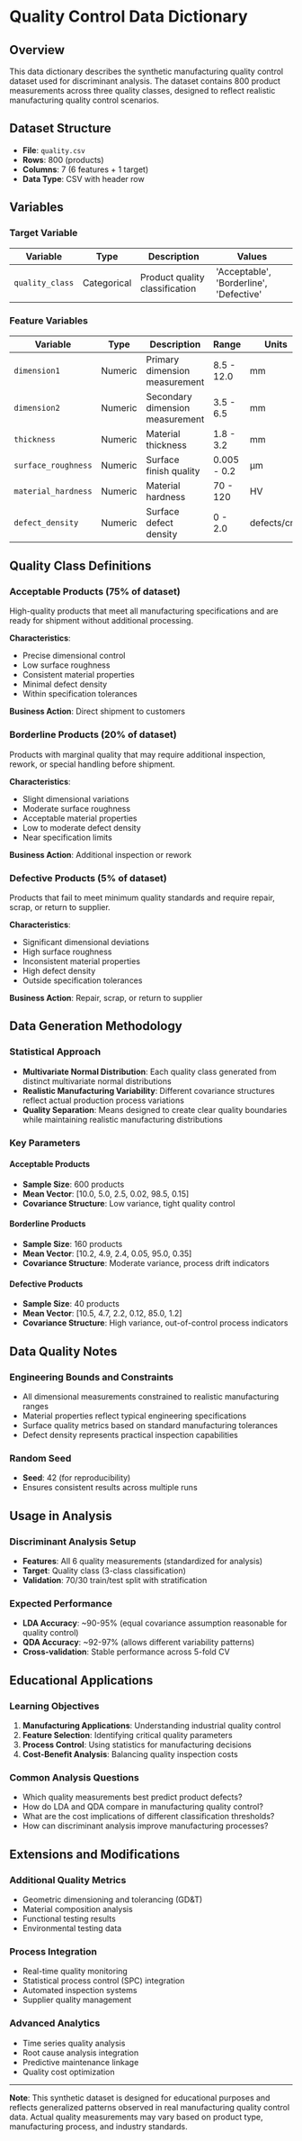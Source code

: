 # Quality Control Data Dictionary

## Overview

This data dictionary describes the synthetic manufacturing quality control dataset used for discriminant analysis. The dataset contains 800 product measurements across three quality classes, designed to reflect realistic manufacturing quality control scenarios.

## Dataset Structure

- **File**: `quality.csv`
- **Rows**: 800 (products)
- **Columns**: 7 (6 features + 1 target)
- **Data Type**: CSV with header row

## Variables

### Target Variable

| Variable | Type | Description | Values |
|----------|------|-------------|---------|
| `quality_class` | Categorical | Product quality classification | 'Acceptable', 'Borderline', 'Defective' |

### Feature Variables

| Variable | Type | Description | Range | Units |
|----------|------|-------------|-------|-------|
| `dimension1` | Numeric | Primary dimension measurement | 8.5 - 12.0 | mm |
| `dimension2` | Numeric | Secondary dimension measurement | 3.5 - 6.5 | mm |
| `thickness` | Numeric | Material thickness | 1.8 - 3.2 | mm |
| `surface_roughness` | Numeric | Surface finish quality | 0.005 - 0.2 | μm |
| `material_hardness` | Numeric | Material hardness | 70 - 120 | HV |
| `defect_density` | Numeric | Surface defect density | 0 - 2.0 | defects/cm² |

## Quality Class Definitions

### Acceptable Products (75% of dataset)
High-quality products that meet all manufacturing specifications and are ready for shipment without additional processing.

**Characteristics**:
- Precise dimensional control
- Low surface roughness
- Consistent material properties
- Minimal defect density
- Within specification tolerances

**Business Action**: Direct shipment to customers

### Borderline Products (20% of dataset)
Products with marginal quality that may require additional inspection, rework, or special handling before shipment.

**Characteristics**:
- Slight dimensional variations
- Moderate surface roughness
- Acceptable material properties
- Low to moderate defect density
- Near specification limits

**Business Action**: Additional inspection or rework

### Defective Products (5% of dataset)
Products that fail to meet minimum quality standards and require repair, scrap, or return to supplier.

**Characteristics**:
- Significant dimensional deviations
- High surface roughness
- Inconsistent material properties
- High defect density
- Outside specification tolerances

**Business Action**: Repair, scrap, or return to supplier

## Data Generation Methodology

### Statistical Approach
- **Multivariate Normal Distribution**: Each quality class generated from distinct multivariate normal distributions
- **Realistic Manufacturing Variability**: Different covariance structures reflect actual production process variations
- **Quality Separation**: Means designed to create clear quality boundaries while maintaining realistic manufacturing distributions

### Key Parameters

#### Acceptable Products
- **Sample Size**: 600 products
- **Mean Vector**: [10.0, 5.0, 2.5, 0.02, 98.5, 0.15]
- **Covariance Structure**: Low variance, tight quality control

#### Borderline Products
- **Sample Size**: 160 products
- **Mean Vector**: [10.2, 4.9, 2.4, 0.05, 95.0, 0.35]
- **Covariance Structure**: Moderate variance, process drift indicators

#### Defective Products
- **Sample Size**: 40 products
- **Mean Vector**: [10.5, 4.7, 2.2, 0.12, 85.0, 1.2]
- **Covariance Structure**: High variance, out-of-control process indicators

## Data Quality Notes

### Engineering Bounds and Constraints
- All dimensional measurements constrained to realistic manufacturing ranges
- Material properties reflect typical engineering specifications
- Surface quality metrics based on standard manufacturing tolerances
- Defect density represents practical inspection capabilities

### Random Seed
- **Seed**: 42 (for reproducibility)
- Ensures consistent results across multiple runs

## Usage in Analysis

### Discriminant Analysis Setup
- **Features**: All 6 quality measurements (standardized for analysis)
- **Target**: Quality class (3-class classification)
- **Validation**: 70/30 train/test split with stratification

### Expected Performance
- **LDA Accuracy**: ~90-95% (equal covariance assumption reasonable for quality control)
- **QDA Accuracy**: ~92-97% (allows different variability patterns)
- **Cross-validation**: Stable performance across 5-fold CV

## Educational Applications

### Learning Objectives
1. **Manufacturing Applications**: Understanding industrial quality control
2. **Feature Selection**: Identifying critical quality parameters
3. **Process Control**: Using statistics for manufacturing decisions
4. **Cost-Benefit Analysis**: Balancing quality inspection costs

### Common Analysis Questions
- Which quality measurements best predict product defects?
- How do LDA and QDA compare in manufacturing quality control?
- What are the cost implications of different classification thresholds?
- How can discriminant analysis improve manufacturing processes?

## Extensions and Modifications

### Additional Quality Metrics
- Geometric dimensioning and tolerancing (GD&T)
- Material composition analysis
- Functional testing results
- Environmental testing data

### Process Integration
- Real-time quality monitoring
- Statistical process control (SPC) integration
- Automated inspection systems
- Supplier quality management

### Advanced Analytics
- Time series quality analysis
- Root cause analysis integration
- Predictive maintenance linkage
- Quality cost optimization

---

**Note**: This synthetic dataset is designed for educational purposes and reflects generalized patterns observed in real manufacturing quality control data. Actual quality measurements may vary based on product type, manufacturing process, and industry standards.